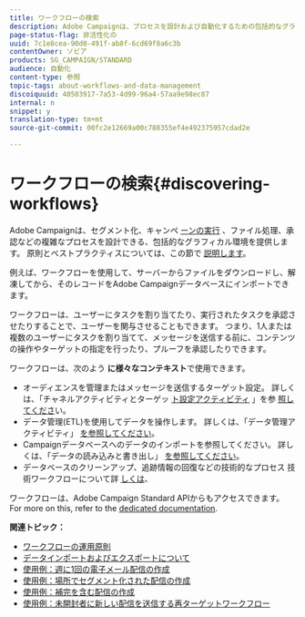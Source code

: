 ```yaml
---
title: ワークフローの検索
description: Adobe Campaignは、プロセスを設計および自動化するための包括的なグラフィカル環境を提供します。
page-status-flag: 非活性化の
uuid: 7c1e8cea-90d0-491f-ab8f-6cd69f8a6c3b
contentOwner: ソビア
products: SG_CAMPAIGN/STANDARD
audience: 自動化
content-type: 参照
topic-tags: about-workflows-and-data-management
discoiquuid: 40503917-7a53-4d99-96a4-57aa9e98ec87
internal: n
snippet: y
translation-type: tm+mt
source-git-commit: 00fc2e12669a00c788355ef4e492375957cdad2e

---
```



# ワークフローの検索{#discovering-workflows}

Adobe Campaignは、セグメント化、キャンペ [ーンの実行](../../automating/using/workflow-interface.md)[](../../automating/using/workflow-operating-principles.md) 、ファイル処理、承認などの複雑なプロセスを設計できる、包括的なグラフィカル環境を提供します。 原則とベストプラクティスについては、この節で [説明します](../../automating/using/building-a-workflow.md)。

例えば、ワークフローを使用して、サーバーからファイルをダウンロードし、解凍してから、そのレコードをAdobe Campaignデータベースにインポートできます。

ワークフローは、ユーザーにタスクを割り当てたり、実行されたタスクを承認させたりすることで、ユーザーを関与させることもできます。 つまり、1人または複数のユーザーにタスクを割り当てて、メッセージを送信する前に、コンテンツの操作やターゲットの指定を行ったり、プルーフを承認したりできます。

ワークフローは、次のよう **に様々なコンテキスト**&#x200B;で使用できます。

* オーディエンスを管理またはメッセージを送信するターゲット設定。 詳しくは、「チャネルアクティビティとターゲッ [ト設定アクティビティ](../../automating/using/about-channel-activities.md) 」を参 [照してくださ](../../automating/using/about-targeting-activities.md)い。
* データ管理(ETL)を使用してデータを操作します。 詳しくは、「データ管理アクティビティ」 [を参照してください](../../automating/using/about-data-management-activities.md)。
* Campaignデータベースへのデータのインポートを参照してください。 詳しくは、「データの読み込みと書き出し」 [を参照してください](../../automating/using/about-data-import-and-export.md)。
* データベースのクリーンアップ、追跡情報の回復などの技術的なプロセス 技術ワークフローについて詳 [しくは](../../administration/using/technical-workflows.md)、

ワークフローは、Adobe Campaign Standard APIからもアクセスできます。 For more on this, refer to the [dedicated documentation](https://final-docs.campaign.adobe.com/doc/standard/en/api/ACS_API.html#managing-workflows).

**関連トピック：**

* [ワークフローの運用原則](../../automating/using/workflow-operating-principles.md)
* [データインポートおよびエクスポートについて](../../automating/using/about-data-import-and-export.md)
* [使用例：週に1回の電子メール配信の作成](../../automating/using/workflow-weekly-offer.md)
* [使用例：場所でセグメント化された配信の作成](../../automating/using/workflow-segmentation-location.md)
* [使用例：補完を含む配信の作成](../../automating/using/workflow-created-query-with-complement.md)
* [使用例：未開封者に新しい配信を送信する再ターゲットワークフロー](../../automating/using/workflow-cross-channel-retargeting.md)
